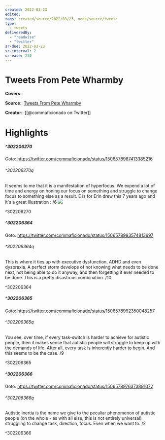 ```yaml
---
created: 2022-03-23
edited:
tags: created/source/2022/03/23, node/source/tweets
type: 
  - tweets
deliveredBy: 
  - "readwise"
  - "twitter"
sr-due: 2022-03-23
sr-interval: 2
sr-ease: 230
---
```

# Tweets From Pete Wharmby

**Covers**:: 

**Source**:: [Tweets From Pete Wharmby](https://twitter.com/commaficionado)

**Creator**:: [[@commaficionado on Twitter]]

# Highlights
##### ^302206270


Goto: https://twitter.com/commaficionado/status/1506578987413385216  

###### ^302206270q

It seems to me that it is a manifestation of hyperfocus. We expend a lot of time and energy on honing our focus on something and struggle to change focus to something else as a result. E is for Erin drew this 7 years ago and it's a great illustration : /6 
![](https://pbs.twimg.com/media/FOhxmtvXsAMtFLt.jpg) 

^302206270

##### ^302206364


Goto: https://twitter.com/commaficionado/status/1506578993574813697  

###### ^302206364q

This is where it ties up with executive dysfunction, ADHD and even dyspraxia. A perfect storm develops of not knowing what needs to be done next, not being able to do it anyway, and then forgetting it ever needed to be done. This is a pretty disastrous combination. /10 

^302206364

##### ^302206365


Goto: https://twitter.com/commaficionado/status/1506578992350048257  

###### ^302206365q

You see, over time, if every task-switch is harder to achieve for autistic people, then it makes sense that autistic people will struggle to keep up with the demands of life. After all, every task is inherently harder to begin. And this seems to be the case. /9 

^302206365

##### ^302206366


Goto: https://twitter.com/commaficionado/status/1506578976373891072  

###### ^302206366q

Autistic inertia is the name we give to the peculiar phenomenon of autistic people (on the whole - as with all else, this is not entirely universal) struggling to change task, direction, focus. Even when we want to. /2 

^302206366

